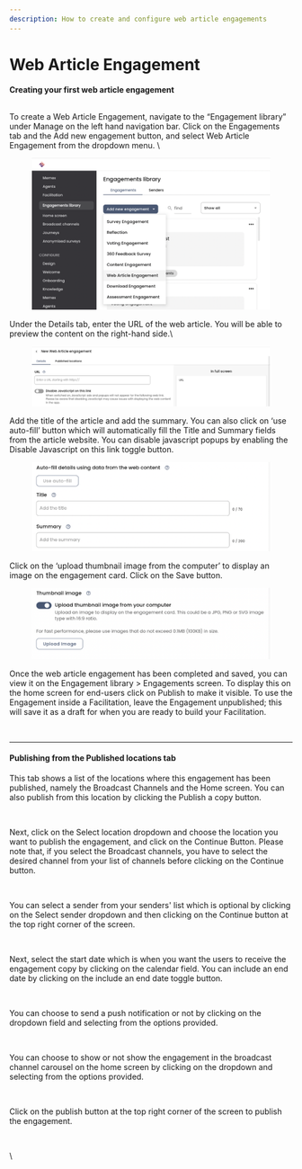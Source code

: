 ```yaml
---
description: How to create and configure web article engagements
---
```


# Web Article Engagement

**Creating your first web article engagement**

\
To create a Web Article Engagement, navigate to the “Engagement library” under Manage on the left hand navigation bar. Click on the Engagements tab and the Add new engagement button, and select Web Article Engagement from the dropdown menu. \


<figure><img src="../../../.gitbook/assets/Screenshot 2024-02-28 at 10.10.06.png" alt=""><figcaption></figcaption></figure>

Under the Details tab, enter the URL of the web article. You will be able to preview the content on the right-hand side.\


<figure><img src="../../../.gitbook/assets/Screenshot 2024-02-28 at 10.11.49.png" alt=""><figcaption></figcaption></figure>

Add the title of the article and add the summary. You can also click on ‘use auto-fill’ button which will automatically fill the Title and Summary fields from the article website. You can disable javascript popups by enabling the Disable Javascript on this link toggle button.

<figure><img src="../../../.gitbook/assets/Screenshot 2024-02-28 at 10.14.26.png" alt=""><figcaption></figcaption></figure>

Click on the ‘upload thumbnail image from the computer’ to display an image on the engagement card. Click on the Save button.



<figure><img src="../../../.gitbook/assets/Screenshot 2024-02-28 at 10.15.14.png" alt=""><figcaption></figcaption></figure>

Once the web article engagement has been completed and saved, you can view it on the Engagement library > Engagements screen. To display this on the home screen for end-users click on Publish to make it visible. To use the Engagement inside a Facilitation, leave the Engagement unpublished; this will save it as a draft for when you are ready to build your Facilitation.

<figure><img src="https://lh7-us.googleusercontent.com/UbXy-4JVV751dLvouzXlZrIRJClYMfRj8mKsF7TdJhfwyjLXdbDzyNNwhPjbZ1_uAqLIscHJipQT_BxVetUyOqBfdj9tqkzAhTu3IbYTiv1enYNQgYwUZDukQsmRk8miFrAW3oOyTJw3sgJf4N9e1Q" alt=""><figcaption></figcaption></figure>

***

#### Publishing from the Published locations tab

This tab shows a list of the locations where this engagement has been published, namely the Broadcast Channels and the Home screen. You can also publish from this location by clicking the Publish a copy button.

<figure><img src="https://lh7-us.googleusercontent.com/yg8VksJyxIjQoD8RgfIdCEAzt2bidqcfe-B3pwiRmloGGZzpSTDpsXdFJCJUSkIBqv5t5YA5HyU85w4OVAN9gXfaWZ6in4WPXMd2XpvJp1DYasRHVayaT9CF61TwOGduHXUFXXeAkC_oP4m2il6Q4R4" alt=""><figcaption></figcaption></figure>

Next, click on the Select location dropdown and choose the location you want to publish the engagement, and click on the Continue Button. Please note that, if you select the Broadcast channels, you have to select the desired channel from your list of channels before clicking on the Continue button.&#x20;

<figure><img src="https://lh7-us.googleusercontent.com/VrZ0R053MOM_VNmRyg09RtzG8SD91pNuSH3IOJbU5bkhZHddiLjM3y1n-OHSN7QvdWTJJduwTf61qc5xMn6bAhCZUnzMrjhXcGhfrIshKC1IrBycNkHEhoIZUlMKAOGWG-iAa9sIZqpxnx2hgKfTQCo" alt=""><figcaption></figcaption></figure>

You can select a sender from your senders' list which is optional by clicking on the Select sender dropdown and then clicking on the Continue button at the top right corner of the screen.

<figure><img src="https://lh7-us.googleusercontent.com/3MFnoaZDcjtKA3XH50Wme_m0lp4iXwaU11RxUhahN_YGZh1E7OFBmz7znYn_FS5X5U0w-m-jH84P7Vm4a_LWG1Kx-xyuGmAgkIj5z4tIwSC3k6vkaImmJ_4oglwNlCNFNAJvUB-FK-KEcO6KIXJg410" alt=""><figcaption></figcaption></figure>

Next, select the start date which is when you want the users to receive the engagement copy by clicking on the calendar field. You can include an end date by clicking on the include an end date toggle button.

<figure><img src="https://lh7-us.googleusercontent.com/pTNnYJ8fg2WgqRVhcKhUu0PbEL-xEdAq-Gj7C5zXN9qggweQm3qqbIPMgIU81QzRx05FA3KJOXVs8s2mIAJ7aYU5EkSzYCPa9ycxqvMWNly94h_hZYaJ4d1GYcj-T-msgze84Cq02LyXknmKkBsHqxI" alt=""><figcaption></figcaption></figure>

You can choose to send a push notification or not by clicking on the dropdown field and selecting from the options provided.

<figure><img src="https://lh7-us.googleusercontent.com/OKNMlTb4gT6G0PyZQGOu9VTW3BbnAI78XLZc3A9gK_nOY0QpWfIGzWspbwnOimDSFQMkT2V2OG3P4JJxTJPCsb7yBhjXQ23aGP0Wjgud_ErBzIBDDxPZK_pRzDR8kO5Sqr-ufdNX_LW1tHXDJAFL_Zw" alt=""><figcaption></figcaption></figure>

You can choose to show or not show the engagement in the broadcast channel carousel on the home screen by clicking on the dropdown and selecting from the options provided.

<figure><img src="https://lh7-us.googleusercontent.com/SU790fl-PyK3hZKagNI_3N40KyM1aVFuw2b91VtnVkrn7sj6h5brbA8Hlz0neTkT3gmlcIjHHY4Ef8s_5tc3v6LJ1VKWHBnfXu85XK7KbO3Os-GiGpU2kF1BPQPjhRO1kkwYOpqEhRQON45H66pY29s" alt=""><figcaption></figcaption></figure>

Click on the publish button at the top right corner of the screen to publish the engagement.

<figure><img src="https://lh7-us.googleusercontent.com/cBaFzi3qNaQddui0m5dkP6O-l4O2_m2EM9fgAgvDnmpTlZyhh0hXO0VBIu_VltG8ZPJJt5CkHtJKfWXMzXIvAzJDFK3weOcDhOmtQb7a5qzA3RBn8xxIybilNpkbExl9QuRN60UWSWNjvVCFfJH3F4E" alt=""><figcaption></figcaption></figure>

\
